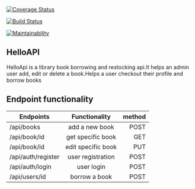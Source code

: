 [![Coverage Status](https://coveralls.io/repos/github/dmaish/HelloAPI/badge.svg?branch=tests)](https://coveralls.io/github/dmaish/HelloAPI?branch=tests)

[![Build Status](https://travis-ci.org/dmaish/HelloAPI.svg?branch=tests)](https://travis-ci.org/dmaish/HelloAPI)

[![Maintainability](https://api.codeclimate.com/v1/badges/3e91688355b14079fbc5/maintainability)](https://codeclimate.com/github/dmaish/HelloAPI/maintainability)

## HelloAPI
HelloApi is a library book borrowing and restocking api.It helps an admin user add, edit or delete a book.Helps a user checkout their profile and borrow books

## Endpoint functionality

| Endpoints           | Functionality     | method |
| -------------       |:-------------:    | -----: |
| /api/books          | add a new book    | POST   |
| /api/book/id        | get specific book | GET    |
| /api/book/id        | edit specific book| PUT    |
| /api/auth/register  | user registration | POST   |
| /api/auth/login     | user login        | POST   |
| /api/users/id       | borrow a book     | POST   |
